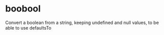 # boobool
Convert a boolean from a string, keeping undefined and null values, to be able to use defaultsTo
